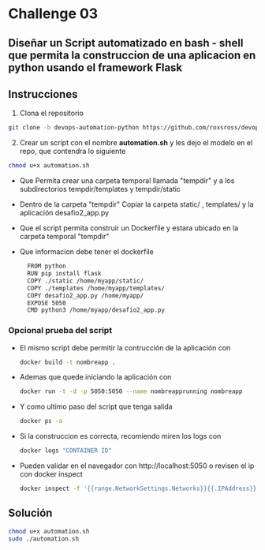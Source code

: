 # Challenge 03

## Diseñar un Script automatizado en bash - shell que permita la construccion de una aplicacion en python usando el framework Flask

## Instrucciones

1. Clona el repositorio

```bash
git clone -b devops-automation-python https://github.com/roxsross/devops-static-web.git
```

2. Crear un script con el nombre **automation.sh** y les dejo el modelo en el repo, que contendra lo siguiente

```bash
chmod u+x automation.sh
```

- Que Permita crear una carpeta temporal llamada "tempdir" y a los subdirectorios tempdir/templates y tempdir/static

- Dentro de la carpeta "tempdir" Copiar la carpeta static/ , templates/ y la aplicación desafio2_app.py
  
- Que el script permita construir un Dockerfile y estara ubicado en la carpeta temporal "tempdir"

- Que informacion debe tener el dockerfile

  ```bash
    FROM python
    RUN pip install flask
    COPY ./static /home/myapp/static/
    COPY ./templates /home/myapp/templates/
    COPY desafio2_app.py /home/myapp/
    EXPOSE 5050
    CMD python3 /home/myapp/desafio2_app.py
  ```

### Opcional prueba del script

- El mismo script debe permitir la contrucción de la aplicación con 

  ```bash
  docker build -t nombreapp .
  ```

- Ademas que quede iniciando la aplicación con

  ```bash
  docker run -t -d -p 5050:5050 --name nombreapprunning nombreapp
  ```

- Y como ultimo paso del script que tenga salida

  ```bash
  docker ps -a
  ```

- Si la construccion es correcta, recomiendo miren los logs con

  ```bash
  docker logs "CONTAINER ID"
  ```

- Pueden validar en el navegador con http://localhost:5050 o revisen el ip con docker inspect

  ```bash
  docker inspect -f '{{range.NetworkSettings.Networks}}{{.IPAddress}}{{end}}' container_name_or_id
  ```

## Solución

```bash
chmod u+x automation.sh
sudo ./automation.sh
```